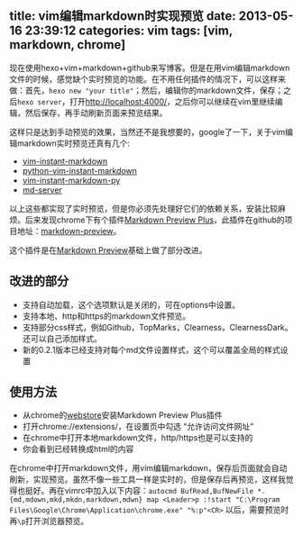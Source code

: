 title: vim编辑markdown时实现预览
date: 2013-05-16 23:39:12
categories: vim
tags: [vim, markdown, chrome]
---
现在使用hexo+vim+markdown+github来写博客。但是在用vim编辑markdown文件的时候，感觉缺个实时预览的功能。在不用任何插件的情况下，可以这样来做：首先，`hexo new "your title"`；然后，编辑你的markdown文件，保存；之后`hexo server`，打开<http://localhost:4000/>，之后你可以继续在vim里继续编辑，然后保存，再手动刷新页面来预览结果。
<!--more-->   

这样只是达到手动预览的效果，当然还不是我想要的，google了一下，关于vim编辑markdown实时预览还真有几个:
   
- [vim-instant-markdown](https://github.com/suan/vim-instant-markdown)
- [python-vim-instant-markdown](https://github.com/isnowfy/python-vim-instant-markdown)
- [vim-instant-markdown-py](https://github.com/isnowfy/python-vim-instant-markdown)
- [md-server](https://github.com/chemzqm/md-server)
   
以上这些都实现了实时预览，但是你必须先处理好它们的依赖关系，安装比较麻烦。后来发现chrome下有个插件[Markdown Preview Plus](https://chrome.google.com/webstore/detail/markdown-preview-plus/febilkbfcbhebfnokafefeacimjdckgl)，此插件在github的项目地址：[markdown-preview](https://github.com/volca/markdown-preview)。
   
这个插件是在[Markdown Preview](https://chrome.google.com/webstore/detail/markdown-preview/jmchmkecamhbiokiopfpnfgbidieafmd)基础上做了部分改进。
   
改进的部分
------
   
- 支持自动加载，这个选项默认是关闭的，可在options中设置。
- 支持本地、http和https的markdown文件预览。
- 支持部分css样式，例如Github，TopMarks，Clearness，ClearnessDark。还可以自己添加样式。
- 新的0.2.1版本已经支持对每个md文件设置样式，这个可以覆盖全局的样式设置
   
使用方法 
------
   
- 从chrome的[webstore](https://chrome.google.com/webstore/detail/markdown-preview-plus/febilkbfcbhebfnokafefeacimjdckgl)安装Markdown Preview Plus插件
- 打开chrome://extensions/，在设置页中勾选 “允许访问文件网址” 
- 在chrome中打开本地markdown文件，http/https也是可以支持的
- 你会看到已经转换成html的内容
  
在chrome中打开markdown文件，用vim编辑markdown，保存后页面就会自动刷新，实现预览。虽然不像一些工具一样是实时的，但是保存后再预览，这样我觉得也挺好。再在vimrc中加入以下内容：`autocmd BufRead,BufNewFile *.{md,mdown,mkd,mkdn,markdown,mdwn} map <Leader>p :!start "C:\Program Files\Google\Chrome\Application\chrome.exe" "%:p"<CR>`
以后，需要预览时再`\p`打开浏览器预览。
